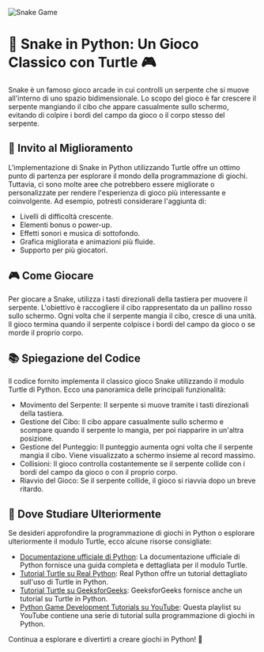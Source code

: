 ![Snake Game](https://images.playground.com/429261e3f6984cf5b533e43c562591b1.jpeg)

# 🐍 Snake in Python: Un Gioco Classico con Turtle 🎮

Snake è un famoso gioco arcade in cui controlli un serpente che si muove all'interno di uno spazio bidimensionale. Lo scopo del gioco è far crescere il serpente mangiando il cibo che appare casualmente sullo schermo, evitando di colpire i bordi del campo da gioco o il corpo stesso del serpente.

## 🚀 Invito al Miglioramento
L'implementazione di Snake in Python utilizzando Turtle offre un ottimo punto di partenza per esplorare il mondo della programmazione di giochi. Tuttavia, ci sono molte aree che potrebbero essere migliorate o personalizzate per rendere l'esperienza di gioco più interessante e coinvolgente. Ad esempio, potresti considerare l'aggiunta di:

- Livelli di difficoltà crescente.
- Elementi bonus o power-up.
- Effetti sonori e musica di sottofondo.
- Grafica migliorata e animazioni più fluide.
- Supporto per più giocatori.

## 🎮 Come Giocare
Per giocare a Snake, utilizza i tasti direzionali della tastiera per muovere il serpente. L'obiettivo è raccogliere il cibo rappresentato da un pallino rosso sullo schermo. Ogni volta che il serpente mangia il cibo, cresce di una unità. Il gioco termina quando il serpente colpisce i bordi del campo da gioco o se morde il proprio corpo.

## 📚 Spiegazione del Codice
Il codice fornito implementa il classico gioco Snake utilizzando il modulo Turtle di Python. Ecco una panoramica delle principali funzionalità:

- Movimento del Serpente: Il serpente si muove tramite i tasti direzionali della tastiera.
- Gestione del Cibo: Il cibo appare casualmente sullo schermo e scompare quando il serpente lo mangia, per poi riapparire in un'altra posizione.
- Gestione del Punteggio: Il punteggio aumenta ogni volta che il serpente mangia il cibo. Viene visualizzato a schermo insieme al record massimo.
- Collisioni: Il gioco controlla costantemente se il serpente collide con i bordi del campo da gioco o con il proprio corpo.
- Riavvio del Gioco: Se il serpente collide, il gioco si riavvia dopo un breve ritardo.

## 📖 Dove Studiare Ulteriormente
Se desideri approfondire la programmazione di giochi in Python o esplorare ulteriormente il modulo Turtle, ecco alcune risorse consigliate:

- [Documentazione ufficiale di Python](https://docs.python.org/3/library/turtle.html): La documentazione ufficiale di Python fornisce una guida completa e dettagliata per il modulo Turtle.
- [Tutorial Turtle su Real Python](https://realpython.com/beginners-guide-python-turtle/): Real Python offre un tutorial dettagliato sull'uso di Turtle in Python.
- [Tutorial Turtle su GeeksforGeeks](https://www.geeksforgeeks.org/turtle-programming-python/): GeeksforGeeks fornisce anche un tutorial su Turtle in Python.
- [Python Game Development Tutorials su YouTube](https://www.youtube.com/playlist?list=PLzMcBGfZo4-lp3jAExUCewBfMx3UZFkh5): Questa playlist su YouTube contiene una serie di tutorial sulla programmazione di giochi in Python.

Continua a esplorare e divertirti a creare giochi in Python! 🎉
